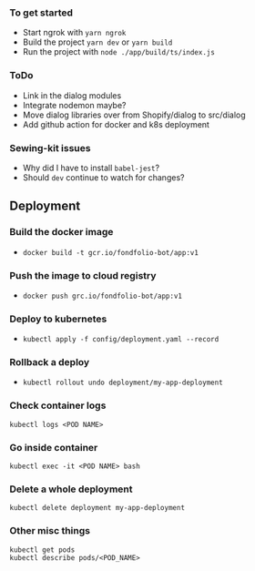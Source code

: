 ### To get started

- Start ngrok with `yarn ngrok`
- Build the project `yarn dev` or `yarn build`
- Run the project with `node ./app/build/ts/index.js`

### ToDo

- Link in the dialog modules
- Integrate nodemon maybe?
- Move dialog libraries over from Shopify/dialog to src/dialog
- Add github action for docker and k8s deployment

### Sewing-kit issues

- Why did I have to install `babel-jest`?
- Should `dev` continue to watch for changes?

## Deployment

### Build the docker image

- `docker build -t gcr.io/fondfolio-bot/app:v1`

### Push the image to cloud registry

- `docker push grc.io/fondfolio-bot/app:v1`

### Deploy to kubernetes

- `kubectl apply -f config/deployment.yaml --record`

### Rollback a deploy

- `kubectl rollout undo deployment/my-app-deployment`

### Check container logs

`kubectl logs <POD NAME>`

### Go inside container

`kubectl exec -it <POD NAME> bash`

### Delete a whole deployment

`kubectl delete deployment my-app-deployment`

### Other misc things

```
kubectl get pods
kubectl describe pods/<POD_NAME>
```
